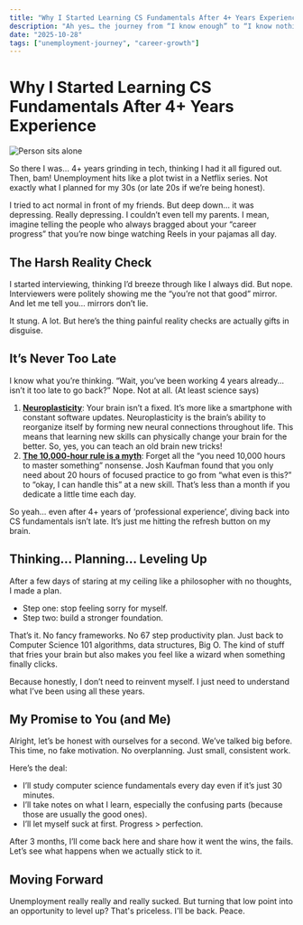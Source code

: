```yaml
---
title: "Why I Started Learning CS Fundamentals After 4+ Years Experience"
description: "Ah yes… the journey from “I know enough” to “I know nothing.”"
date: "2025-10-28"
tags: ["unemployment-journey", "career-growth"]
---
```


# Why I Started Learning CS Fundamentals After 4+ Years Experience

![Person sits alone](https://images.unsplash.com/photo-1618157119138-3ae9fa165fc2?ixlib=rb-4.1.0&ixid=M3wxMjA3fDB8MHxwaG90by1wYWdlfHx8fGVufDB8fHx8fA%3D%3D&auto=format&fit=crop&q=80&w=1170)

So there I was… 4+ years grinding in tech, thinking I had it all figured out. Then, bam! Unemployment hits like a plot twist in a Netflix series. Not exactly what I planned for my 30s (or late 20s if we’re being honest).

I tried to act normal in front of my friends. But deep down… it was depressing. Really depressing. I couldn’t even tell my parents. I mean, imagine telling the people who always bragged about your “career progress” that you’re now binge watching Reels in your pajamas all day.

## The Harsh Reality Check

I started interviewing, thinking I’d breeze through like I always did. But nope. Interviewers were politely showing me the “you’re not that good” mirror. And let me tell you… mirrors don’t lie.

It stung. A lot. But here’s the thing painful reality checks are actually gifts in disguise.

## It’s Never Too Late

I know what you’re thinking. “Wait, you’ve been working 4 years already… isn’t it too late to go back?” Nope. Not at all. (At least science says)

1. [**Neuroplasticity**](https://solportal.ibe-unesco.org/articles/neuroplasticity-how-the-brain-changes-with-learning/):
   Your brain isn’t a fixed. It’s more like a smartphone with constant software updates. Neuroplasticity is the brain’s ability to reorganize itself by forming new neural connections throughout life. This means that learning new skills can physically change your brain for the better. So, yes, you can teach an old brain new tricks!
2. [**The 10,000-hour rule is a myth**](https://www.forbes.com/sites/danschawbel/2013/05/30/josh-kaufman-it-takes-20-hours-not-10000-hours-to-learn-a-skill/):
   Forget all the “you need 10,000 hours to master something” nonsense. Josh Kaufman found that you only need about 20 hours of focused practice to go from “what even is this?” to “okay, I can handle this” at a new skill. That’s less than a month if you dedicate a little time each day.

So yeah… even after 4+ years of ‘professional experience’, diving back into CS fundamentals isn’t late. It’s just me hitting the refresh button on my brain.

## Thinking… Planning… Leveling Up

After a few days of staring at my ceiling like a philosopher with no thoughts, I made a plan.

- Step one: stop feeling sorry for myself.
- Step two: build a stronger foundation.

That’s it. No fancy frameworks. No 67 step productivity plan. Just back to Computer Science 101 algorithms, data structures, Big O. The kind of stuff that fries your brain but also makes you feel like a wizard when something finally clicks.

Because honestly, I don’t need to reinvent myself. I just need to understand what I’ve been using all these years.

## My Promise to You (and Me)

Alright, let’s be honest with ourselves for a second. We’ve talked big before.
This time, no fake motivation. No overplanning. Just small, consistent work.

Here’s the deal:

- I’ll study computer science fundamentals every day even if it’s just 30 minutes.
- I’ll take notes on what I learn, especially the confusing parts (because those are usually the good ones).
- I’ll let myself suck at first. Progress > perfection.

After 3 months, I’ll come back here and share how it went the wins, the fails.
Let’s see what happens when we actually stick to it.

## Moving Forward

Unemployment really really and really sucked. But turning that low point into an opportunity to level up?
That's priceless. I'll be back. Peace.
